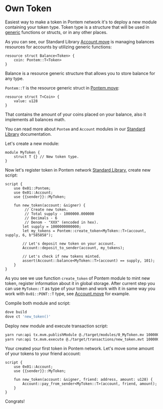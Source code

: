 # Own Token

Easiest way to make a token in Pontem network it's to deploy a new module containing your token type. Token type is a structure that will be used in [generic](https://developers.diem.com/main/docs/move-basics-generics) functions or structs, or in any other places.

As you can see, our Standard Library [Account.move](https://github.com/pontem-network/move-stdlib/blob/master/modules/account.move) is managing balances resources for accounts by utilizing generic functions:

```rustc
resource struct Balance<Token> {
    coin: Pontem::T<Token>
}
```

Balance is a resource generic structure that allows you to store balance for any type. 

`Pontem::T` is the resource generic struct in [Pontem.move](https://github.com/pontem-network/move-stdlib/blob/master/modules/pontem.move):

```rustc
resource struct T<Coin> {
    value: u128
}
```

That contains the amount of your coins placed on your balance, also it implements all balances math.

You can read more about `Pontem` and `Account` modules in our [Standard Library](../move_vm/stdlib.md) documentation.

Let's create a new module:

```rustc
module MyToken {
    struct T {} // New token type.
}
```

Now let's register token in Pontem network [Standard Library](../move_vm/stdlib.md), create new script:

```rustc
script {
    use 0x01::Pontem;
    use 0x01::Account;
    use {{sender}}::MyToken;

    fun new_token(account: &signer) {
         // Create new token.
         // Total supply - 1000000.000000
         // Decimals - 6
         // Denom - "XXX" (encoded in hex).
        let supply = 1000000000000;
        let my_tokens = Pontem::create_token<MyToken::T>(account, supply, 6, b"585858");

        // Let's deposit new token on your account.
        Account::deposit_to_sender(account, my_tokens);

        // Let's check if new tokens minted.
        assert(Account::balance<MyToken::T>(account) == supply, 101);
    }
}
```

As you see we use function `create_token` of Pontem module to mint new token, register information about it in global storage.
After current step you can use `MyToken::T` as type of your token and work with it in same way you work with `0x01::PONT::T` type, see [Account.move](../move_vm/stdlib.md#account) for example.

Compile both module and script:

```sh
dove build
dove ct 'new_token()'
```

Deploy new module and execute transaction script:

```sh
yarn run:api tx.mvm.publishModule @./target/modules/0_MyToken.mv 100000 --seed <seed>
yarn run:api tx.mvm.execute @./target/transactions/new_token.mvt 1000000 --seed <seed>      
```

 Your created your first token in Pontem network. Let's move some amount of your tokens to your friend account:

```rustc
script {
    use 0x01::Account;
    use {{sender}}::MyToken;

    fun new_token(account: &signer, friend: address, amount: u128) {
        Account::pay_from_sender<MyToken::T>(account, friend, amount);
    }
}
```

Congrats!
